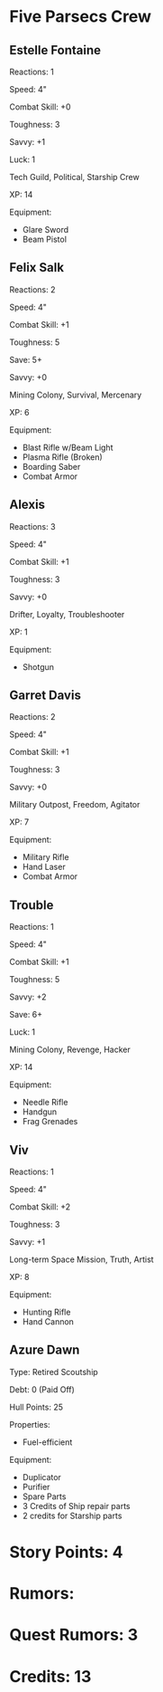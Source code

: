 # Five Parsecs Crew


## Estelle Fontaine

Reactions: 1

Speed: 4"

Combat Skill: +0

Toughness: 3

Savvy: +1

Luck: 1

Tech Guild, Political, Starship Crew

XP: 14

Equipment:
- Glare Sword
- Beam Pistol


## Felix Salk

Reactions: 2

Speed: 4"

Combat Skill: +1

Toughness: 5

Save: 5+

Savvy: +0

Mining Colony, Survival, Mercenary

XP: 6

Equipment:
- Blast Rifle w/Beam Light
- Plasma Rifle (Broken)
- Boarding Saber
- Combat Armor


## Alexis

Reactions: 3

Speed: 4"

Combat Skill: +1

Toughness: 3

Savvy: +0

Drifter, Loyalty, Troubleshooter

XP: 1

Equipment:
- Shotgun


## Garret Davis

Reactions: 2

Speed: 4"

Combat Skill: +1

Toughness: 3

Savvy: +0

Military Outpost, Freedom, Agitator

XP: 7

Equipment:
- Military Rifle
- Hand Laser
- Combat Armor


## Trouble

Reactions: 1

Speed: 4"

Combat Skill: +1

Toughness: 5

Savvy: +2

Save: 6+

Luck: 1

Mining Colony, Revenge, Hacker

XP: 14

Equipment:
- Needle Rifle
- Handgun 
- Frag Grenades


## Viv

Reactions: 1

Speed: 4"

Combat Skill: +2

Toughness: 3

Savvy: +1

Long-term Space Mission, Truth, Artist

XP: 8

Equipment: 
- Hunting Rifle
- Hand Cannon

## Azure Dawn
Type: Retired Scoutship

Debt: 0 (Paid Off)

Hull Points: 25

Properties:
- Fuel-efficient

Equipment:
- Duplicator
- Purifier
- Spare Parts
- 3 Credits of Ship repair parts
- 2 credits for Starship parts

# Story Points: 4

# Rumors: 

# Quest Rumors: 3

# Credits: 13

